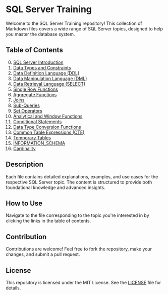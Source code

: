 # SQL Server Training

Welcome to the SQL Server Training repository! This collection of Markdown files covers a wide range of SQL Server topics, designed to help you master the database system.

## Table of Contents

0. [SQL Server Introduction](./00.sql-server-introduction.md)
1. [Data Types and Constraints](./01.data-types-and-constraints.md)
2. [Data Definition Language (DDL)](./02.DDL.md)
3. [Data Manipulation Language (DML)](./03.DML.md)
4. [Data Retrieval Language (SELECT)](./04.DRL(Select).md)
5. [Single Row Functions](./05.single-row-functions.md)
6. [Aggregate Functions](./06.aggregate-functions.md)
7. [Joins](./07.joins.md)
8. [Sub-Queries](./08.sub-queries.md)
9. [Set Operators](./09.set-operators.md)
10. [Analytical and Window Functions](./10.analytical-and-window-functions.md)
11. [Conditional Statements](./11.conditional-statements.md)
12. [Data Type Conversion Functions](./12.data-type-conversion-functions.md)
13. [Common Table Expressions (CTE)](./13.CTE.md)
14. [Temporary Tables](./14.temporary-tables.md)
15. [INFORMATION_SCHEMA](./15.information-schema.md)
16. [Cardinality](./16.cardinality.md)

## Description

Each file contains detailed explanations, examples, and use cases for the respective SQL Server topic. The content is structured to provide both foundational knowledge and advanced insights.

## How to Use

Navigate to the file corresponding to the topic you're interested in by clicking the links in the table of contents.

## Contribution

Contributions are welcome! Feel free to fork the repository, make your changes, and submit a pull request.

## License

This repository is licensed under the MIT License. See the [LICENSE](./LICENSE) file for details.
